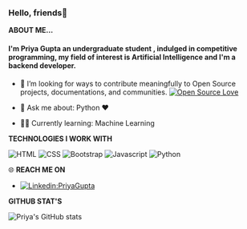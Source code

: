 ### Hello, friends👋

**ABOUT ME...**
<p align='center'>
<h4> I'm Priya Gupta an undergraduate student , indulged in competitive programming, my field of interest is Artificial Intelligence and I'm a backend developer. </h4> 

- 👯 I’m looking for ways to contribute meaningfully to Open Source projects, documentations, and communities. [![Open Source Love](https://badges.frapsoft.com/os/v2/open-source.svg?v=103)](https://github.com/ellerbrock/open-source-badges/)

- 💬 Ask me about: Python ❤️ 
-  👩‍💻 Currently learning: Machine Learning

**TECHNOLOGIES I WORK WITH**

![HTML](https://img.shields.io/badge/html%20-%23E34F26.svg?&style=for-the-badge&logo=html5&logoColor=white)
![CSS](https://img.shields.io/badge/css%20-%231572B6.svg?&style=for-the-badge&logo=css3&logoColor=white)
![Bootstrap](https://img.shields.io/badge/-Bootstrap-blue?style=for-the-badge&logo=bootstrap)
![Javascript](https://img.shields.io/badge/-Javascript-ffb400?style=for-the-badge&logo=javascript&logoColor=ffff3f)
![Python](https://img.shields.io/badge/Python-blue?style=for-the-badge&logo=python&logoColor=blue)




 🌐 **REACH ME ON**

- [![Linkedin:PriyaGupta](https://img.shields.io/badge/-PriyaGupta-blue?style=flat-square&logo=Linkedin&logoColor=white&link=https://www.linkedin.com/in/priya-gupta-3341b0192/)](https://www.linkedin.com/in/priya-gupta-3341b0192/)



</p>


**GITHUB STAT'S**

![Priya's GitHub stats](https://github-readme-stats.vercel.app/api?username=guptapriya-83900&show_icons=true&theme=radical)




